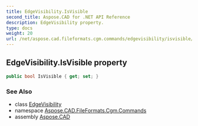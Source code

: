 ```yaml
---
title: EdgeVisibility.IsVisible
second_title: Aspose.CAD for .NET API Reference
description: EdgeVisibility property. 
type: docs
weight: 20
url: /net/aspose.cad.fileformats.cgm.commands/edgevisibility/isvisible/
---
```

## EdgeVisibility.IsVisible property

```csharp
public bool IsVisible { get; set; }
```

### See Also

* class [EdgeVisibility](../)
* namespace [Aspose.CAD.FileFormats.Cgm.Commands](../../edgevisibility/)
* assembly [Aspose.CAD](../../../)


